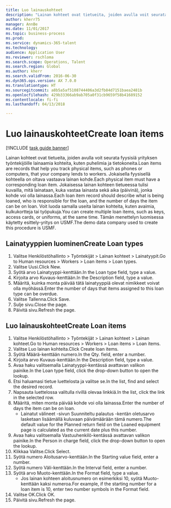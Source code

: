 ```yaml
--- 
title: Luo lainauskohteet
description: "Lainan kohteet ovat tietueita, joiden avulla voit seurata fyysisiä yrityksen työntekijöille lainaamia kohteita, kuten puhelimia ja tietokoneita."
author: kherr75
manager: AnnBe
ms.date: 11/01/2017
ms.topic: business-process
ms.prod: 
ms.service: dynamics-365-talent
ms.technology: 
audience: Application User
ms.reviewer: rschloma
ms.search.scope: Operations, Talent
ms.search.region: Global
ms.author: kherr
ms.search.validFrom: 2016-06-30
ms.dyn365.ops.version: AX 7.0.0
ms.translationtype: HT
ms.sourcegitcommit: a8b5a5af5108744406a3d2fb84d7151baea2481b
ms.openlocfilehash: 429b33366ab9ab705a0f31cb9659f58b41689152
ms.contentlocale: fi-fi
ms.lasthandoff: 04/13/2018

---
```

# <a name="create-loan-items"></a><span data-ttu-id="65065-103">Luo lainauskohteet</span><span class="sxs-lookup"><span data-stu-id="65065-103">Create loan items</span></span>

[!INCLUDE [task guide banner](../../includes/task-guide-banner.md)]

<span data-ttu-id="65065-104">Lainan kohteet ovat tietueita, joiden avulla voit seurata fyysisiä yrityksen työntekijöille lainaamia kohteita, kuten puhelimia ja tietokoneita.</span><span class="sxs-lookup"><span data-stu-id="65065-104">Loan items are records that help you track physical items, such as phones or computers, that your company lends to workers.</span></span> <span data-ttu-id="65065-105">Jokaisella fyysisellä kohteella on oltava vastaava lainan kohde.</span><span class="sxs-lookup"><span data-stu-id="65065-105">Each physical item must have a corresponding loan item.</span></span> <span data-ttu-id="65065-106">Jokaisessa lainan kohteen tietueessa tulisi kuvailla, mitä lainataan, kuka vastaa lainasta sekä aika (päivinä), jonka kohde voi olla lainassa.</span><span class="sxs-lookup"><span data-stu-id="65065-106">Each loan item record should describe what is being loaned, who is responsible for the loan, and the number of days the item can be on loan.</span></span> <span data-ttu-id="65065-107">Voit luoda samalla useita lainan kohteita, kuten avaimia, kulkukortteja tai työpukuja.</span><span class="sxs-lookup"><span data-stu-id="65065-107">You can create multiple loan items, such as keys, access cards, or uniforms, at the same time.</span></span> <span data-ttu-id="65065-108">Tämän menettelyn luomisessa käytetty esittely-yritys on USMF.</span><span class="sxs-lookup"><span data-stu-id="65065-108">The demo data company used to create this procedure is USMF.</span></span>


## <a name="create-loan-types"></a><span data-ttu-id="65065-109">Lainatyyppien luominen</span><span class="sxs-lookup"><span data-stu-id="65065-109">Create Loan types</span></span>
1. <span data-ttu-id="65065-110">Valitse Henkilöstöhallinto > Työntekijät > Lainan kohteet > Lainatyypit.</span><span class="sxs-lookup"><span data-stu-id="65065-110">Go to Human resources > Workers > Loan items > Loan types.</span></span>
2. <span data-ttu-id="65065-111">Valitse Uusi.</span><span class="sxs-lookup"><span data-stu-id="65065-111">Click New.</span></span>
3. <span data-ttu-id="65065-112">Syötä arvo Lainatyyppi-kenttään.</span><span class="sxs-lookup"><span data-stu-id="65065-112">In the Loan type field, type a value.</span></span>
4. <span data-ttu-id="65065-113">Kirjoita arvo Kuvaus-kenttään.</span><span class="sxs-lookup"><span data-stu-id="65065-113">In the Description field, type a value.</span></span>
5. <span data-ttu-id="65065-114">Määritä, kuinka monta päivää tätä lainatyyppiä olevat nimikkeet voivat olla myöhässä.</span><span class="sxs-lookup"><span data-stu-id="65065-114">Enter the number of days that items assigned to this loan type can be overdue.</span></span> 
6. <span data-ttu-id="65065-115">Valitse Tallenna.</span><span class="sxs-lookup"><span data-stu-id="65065-115">Click Save.</span></span>
7. <span data-ttu-id="65065-116">Sulje sivu.</span><span class="sxs-lookup"><span data-stu-id="65065-116">Close the page.</span></span>
8. <span data-ttu-id="65065-117">Päivitä sivu.</span><span class="sxs-lookup"><span data-stu-id="65065-117">Refresh the page.</span></span>

## <a name="create-loan-items"></a><span data-ttu-id="65065-118">Luo lainauskohteet</span><span class="sxs-lookup"><span data-stu-id="65065-118">Create Loan items</span></span>
1. <span data-ttu-id="65065-119">Valitse Henkilöstöhallinto > Työntekijät > Lainan kohteet > Lainan kohteet.</span><span class="sxs-lookup"><span data-stu-id="65065-119">Go to Human resources > Workers > Loan items > Loan items.</span></span>
2. <span data-ttu-id="65065-120">Valitse Luo lainan kohteita.</span><span class="sxs-lookup"><span data-stu-id="65065-120">Click Create loan items.</span></span>
3. <span data-ttu-id="65065-121">Syötä Määrä-kenttään numero.</span><span class="sxs-lookup"><span data-stu-id="65065-121">In the Qty. field, enter a number.</span></span>
4. <span data-ttu-id="65065-122">Kirjoita arvo Kuvaus-kenttään.</span><span class="sxs-lookup"><span data-stu-id="65065-122">In the Description field, type a value.</span></span>
5. <span data-ttu-id="65065-123">Avaa haku valitsemalla Lainatyyppi-kentässä avattavan valikon painike.</span><span class="sxs-lookup"><span data-stu-id="65065-123">In the Loan type field, click the drop-down button to open the lookup.</span></span>
6. <span data-ttu-id="65065-124">Etsi haluamasi tietue luettelosta ja valitse se.</span><span class="sxs-lookup"><span data-stu-id="65065-124">In the list, find and select the desired record.</span></span>
7. <span data-ttu-id="65065-125">Napsauta luettelossa valitulla rivillä olevaa linkkiä.</span><span class="sxs-lookup"><span data-stu-id="65065-125">In the list, click the link in the selected row.</span></span>
8. <span data-ttu-id="65065-126">Määritä, miten monta päivää kohde voi olla lainassa.</span><span class="sxs-lookup"><span data-stu-id="65065-126">Enter the number of days the item can be on loan.</span></span>
    * <span data-ttu-id="65065-127">Lainatut välineet -sivun Suunniteltu palautus -kentän oletusarvo lasketaan lisäämällä kuluvaan päivämäärään tämä numero.</span><span class="sxs-lookup"><span data-stu-id="65065-127">The default value for the Planned return field on the Loaned equipment page is calculated as the current date plus this number.</span></span>  
9. <span data-ttu-id="65065-128">Avaa haku valitsemalla Vastuuhenkilö-kentässä avattavan valikon painike.</span><span class="sxs-lookup"><span data-stu-id="65065-128">In the Person in charge field, click the drop-down button to open the lookup.</span></span>
10. <span data-ttu-id="65065-129">Klikkaa Valitse.</span><span class="sxs-lookup"><span data-stu-id="65065-129">Click Select.</span></span>
11. <span data-ttu-id="65065-130">Syötä numero Aloitusarvo-kenttään.</span><span class="sxs-lookup"><span data-stu-id="65065-130">In the Starting value field, enter a number.</span></span>
12. <span data-ttu-id="65065-131">Syötä numero Väli-kenttään.</span><span class="sxs-lookup"><span data-stu-id="65065-131">In the Interval field, enter a number.</span></span>
13. <span data-ttu-id="65065-132">Syötä arvo Muoto-kenttään.</span><span class="sxs-lookup"><span data-stu-id="65065-132">In the Format field, type a value.</span></span>
    * <span data-ttu-id="65065-133">Jos lainan kohteen aloitusnumero on esimerkiksi 10, syötä Muoto-kenttään kaksi numeroa.</span><span class="sxs-lookup"><span data-stu-id="65065-133">For example, if the starting number for a loan item is 10, enter two number symbols in the Format field.</span></span>  
14. <span data-ttu-id="65065-134">Valitse OK.</span><span class="sxs-lookup"><span data-stu-id="65065-134">Click OK.</span></span>
15. <span data-ttu-id="65065-135">Päivitä sivu.</span><span class="sxs-lookup"><span data-stu-id="65065-135">Refresh the page.</span></span>


